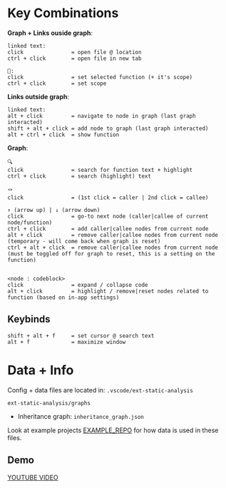 # Key Combinations

**Graph + Links ouside graph**:
```
linked text:
click 				= open file @ location
ctrl + click 		= open file in new tab

🔗:
click 				= set selected function (+ it's scope)
ctrl + click 		= set scope
```

**Links outside graph**:
```
linked text:
alt + click			= navigate to node in graph (last graph interacted)
shift + alt + click	= add node to graph (last graph interacted)
alt + ctrl + click	= show function
```

**Graph**:
```
🔍
click				= search for function text + highlight
ctrl + click		= search (highlight) text

🪢
click 				= (1st click = caller | 2nd click = callee)

↑ (arrow up) | ↓ (arrow down)
click 				= go-to next node (caller|callee of current node/function)
ctrl + click		= add caller|callee nodes from current node
alt + click			= remove caller|callee nodes from current node  (temporary - will come back when graph is reset)
ctrl + alt + click	= remove caller|callee nodes from current node  (must be toggled off for graph to reset, this is a setting on the function)


<node : codeblock>
click 				= expand / collapse code
alt + click			= highlight / remove|reset nodes related to function (based on in-app settings)
```


## Keybinds
```
shift + alt + f 	= set cursor @ search text
alt + f 			= maximize window
```

# Data + Info

Config + data files are located in:
`.vscode/ext-static-analysis`

`ext-static-analysis/graphs`
- Inheritance graph: `inheritance_graph.json`

Look at example projects [EXAMPLE_REPO](https://google.com) for how data is used in these files.


## Demo

[YOUTUBE VIDEO]()

